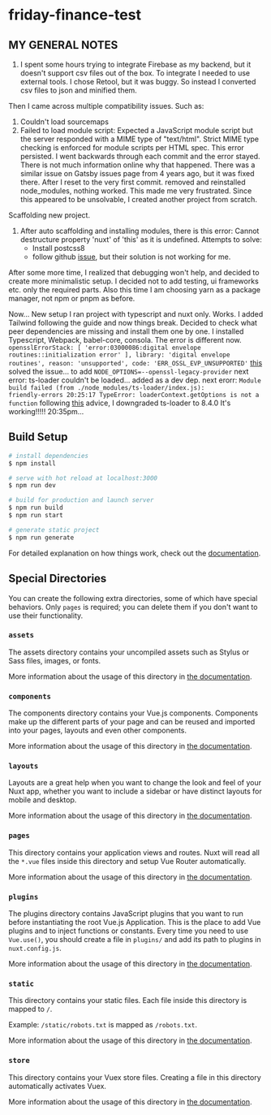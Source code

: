 # friday-finance-test

## MY GENERAL NOTES

1. I spent some hours trying to integrate Firebase as my backend, but it doesn't support csv files out of the box. To integrate I needed to use external tools. I chose Retool, but it was buggy. So instead I converted csv files to json and minified them.

Then I came across multiple compatibility issues.
Such as:

1. Couldn't load sourcemaps
2. Failed to load module script: Expected a JavaScript module script but the server responded with a MIME type of "text/html". Strict MIME type checking is enforced for module scripts per HTML spec.
   This error persisted. I went backwards through each commit and the error stayed. There is not much information online why that happened. There was a similar issue on Gatsby issues page from 4 years ago, but it was fixed there.
   After I reset to the very first commit. removed and reinstalled node_modules, nothing worked. This made me very frustrated. Since this appeared to be unsolvable, I created another project from scratch.

Scaffolding new project.

1. After auto scaffolding and installing modules, there is this error:
   Cannot destructure property 'nuxt' of 'this' as it is undefined.
   Attempts to solve:
   - Install postcss8
   - follow github [issue](https://github.com/nuxt-modules/tailwindcss/issues/598), but their solution is not working for me.

After some more time, I realized that debugging won't help, and decided to create more minimalistic setup.
I decided not to add testing, ui frameworks etc. only the required parts. Also this time I am choosing yarn as a package manager, not npm or pnpm as before.

Now... New setup
I ran project with typescript and nuxt only. Works. I added Tailwind following the guide and now things break.
Decided to check what peer dependencies are missing and install them one by one. I installed Typescript, Webpack, babel-core, consola.
The error is different now.
`opensslErrorStack: [ 'error:03000086:digital envelope routines::initialization error' ],
  library: 'digital envelope routines',
  reason: 'unsupported',
  code: 'ERR_OSSL_EVP_UNSUPPORTED'`
[this](https://github.com/webpack/webpack/issues/15900#issuecomment-1373595261) solved the issue... to add `NODE_OPTIONS=--openssl-legacy-provider`
next error: ts-loader couldn't be loaded... added as a dev dep.
next erorr: `Module build failed (from ./node_modules/ts-loader/index.js):              friendly-errors 20:25:17
TypeError: loaderContext.getOptions is not a function`
following [this](https://github.com/TypeStrong/ts-loader/issues/1484#issuecomment-1219600213) advice, I downgraded ts-loader to 8.4.0
It's working!!!!! 20:35pm...

## Build Setup

```bash
# install dependencies
$ npm install

# serve with hot reload at localhost:3000
$ npm run dev

# build for production and launch server
$ npm run build
$ npm run start

# generate static project
$ npm run generate
```

For detailed explanation on how things work, check out the [documentation](https://nuxtjs.org).

## Special Directories

You can create the following extra directories, some of which have special behaviors. Only `pages` is required; you can delete them if you don't want to use their functionality.

### `assets`

The assets directory contains your uncompiled assets such as Stylus or Sass files, images, or fonts.

More information about the usage of this directory in [the documentation](https://nuxtjs.org/docs/2.x/directory-structure/assets).

### `components`

The components directory contains your Vue.js components. Components make up the different parts of your page and can be reused and imported into your pages, layouts and even other components.

More information about the usage of this directory in [the documentation](https://nuxtjs.org/docs/2.x/directory-structure/components).

### `layouts`

Layouts are a great help when you want to change the look and feel of your Nuxt app, whether you want to include a sidebar or have distinct layouts for mobile and desktop.

More information about the usage of this directory in [the documentation](https://nuxtjs.org/docs/2.x/directory-structure/layouts).

### `pages`

This directory contains your application views and routes. Nuxt will read all the `*.vue` files inside this directory and setup Vue Router automatically.

More information about the usage of this directory in [the documentation](https://nuxtjs.org/docs/2.x/get-started/routing).

### `plugins`

The plugins directory contains JavaScript plugins that you want to run before instantiating the root Vue.js Application. This is the place to add Vue plugins and to inject functions or constants. Every time you need to use `Vue.use()`, you should create a file in `plugins/` and add its path to plugins in `nuxt.config.js`.

More information about the usage of this directory in [the documentation](https://nuxtjs.org/docs/2.x/directory-structure/plugins).

### `static`

This directory contains your static files. Each file inside this directory is mapped to `/`.

Example: `/static/robots.txt` is mapped as `/robots.txt`.

More information about the usage of this directory in [the documentation](https://nuxtjs.org/docs/2.x/directory-structure/static).

### `store`

This directory contains your Vuex store files. Creating a file in this directory automatically activates Vuex.

More information about the usage of this directory in [the documentation](https://nuxtjs.org/docs/2.x/directory-structure/store).

